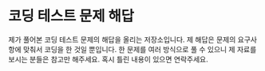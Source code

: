 # 코딩 테스트 문제 해답
제가 풀어본 코딩 테스트 문제의 해답을 올리는 저장소입니다. 제 해답은 문제의 요구사항에 맞춰서 코딩을 한 것일 뿐입니다. 한 문제를 여러 방식으로 풀 수 있으니 제 자료를 보시는 분들은 참고만 해주세요. 혹시 틀린 내용이 있으면 연락주세요.
